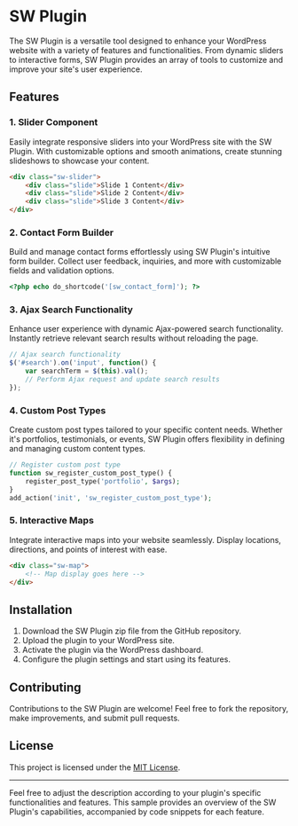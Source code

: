 # SW Plugin

The SW Plugin is a versatile tool designed to enhance your WordPress website with a variety of features and functionalities. From dynamic sliders to interactive forms, SW Plugin provides an array of tools to customize and improve your site's user experience.

## Features

### 1. Slider Component
Easily integrate responsive sliders into your WordPress site with the SW Plugin. With customizable options and smooth animations, create stunning slideshows to showcase your content.

```html
<div class="sw-slider">
    <div class="slide">Slide 1 Content</div>
    <div class="slide">Slide 2 Content</div>
    <div class="slide">Slide 3 Content</div>
</div>
```

### 2. Contact Form Builder
Build and manage contact forms effortlessly using SW Plugin's intuitive form builder. Collect user feedback, inquiries, and more with customizable fields and validation options.

```php
<?php echo do_shortcode('[sw_contact_form]'); ?>
```

### 3. Ajax Search Functionality
Enhance user experience with dynamic Ajax-powered search functionality. Instantly retrieve relevant search results without reloading the page.

```javascript
// Ajax search functionality
$('#search').on('input', function() {
    var searchTerm = $(this).val();
    // Perform Ajax request and update search results
});
```

### 4. Custom Post Types
Create custom post types tailored to your specific content needs. Whether it's portfolios, testimonials, or events, SW Plugin offers flexibility in defining and managing custom content types.

```php
// Register custom post type
function sw_register_custom_post_type() {
    register_post_type('portfolio', $args);
}
add_action('init', 'sw_register_custom_post_type');
```

### 5. Interactive Maps
Integrate interactive maps into your website seamlessly. Display locations, directions, and points of interest with ease.

```html
<div class="sw-map">
    <!-- Map display goes here -->
</div>
```

## Installation

1. Download the SW Plugin zip file from the GitHub repository.
2. Upload the plugin to your WordPress site.
3. Activate the plugin via the WordPress dashboard.
4. Configure the plugin settings and start using its features.

## Contributing

Contributions to the SW Plugin are welcome! Feel free to fork the repository, make improvements, and submit pull requests.

## License

This project is licensed under the [MIT License](LICENSE).

---

Feel free to adjust the description according to your plugin's specific functionalities and features. This sample provides an overview of the SW Plugin's capabilities, accompanied by code snippets for each feature.
